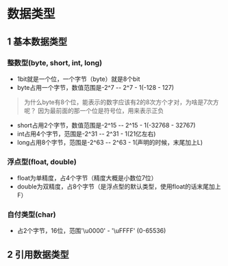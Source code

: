 # 数据类型  

## 1 基本数据类型
### 整数型(byte, short, int, long)
- 1bit就是一个位，一个字节（byte）就是8个bit
- byte占用一个字节，数值范围是-2^7 -- 2^7 - 1(-128 - 127)
> 为什么byte有8个位，能表示的数字应该有2的8次方个才对，为啥是7次方呢？  因为最前面的那一个位是符号位，用来表示正负
- short占用2个字节，数值范围是-2^15 -- 2^15 - 1(-32768 - 32767)
- int占用4个字节，范围是-2^31 -- 2^31 - 1(21亿左右)
- long占用8个字节，范围是-2^63 -- 2^63 - 1(声明的时候，末尾加上L)

### 浮点型(float, double)
- float为单精度，占4个字节（精度大概是小数位7位）
- double为双精度，占8个字节（是浮点型的默认类型，使用float的话末尾加上F）

### 自付类型(char)
- 占2个字节，16位，范围'\u0000' - '\uFFFF' (0-65536)

## 2 引用数据类型

